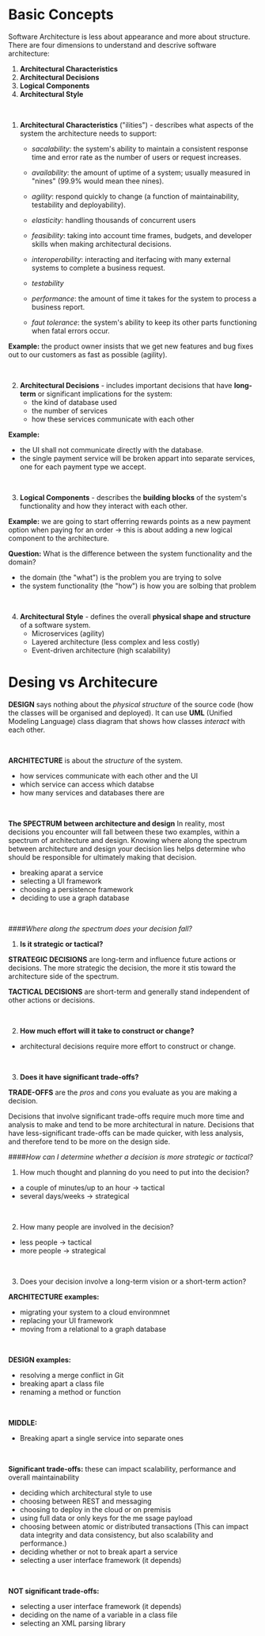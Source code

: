 # Basic Concepts
<p>Software Architecture is less about appearance and more about structure. There are four dimensions to understand and descrive software architecture: </p>

1. **Architectural Characteristics** 
2. **Architectural Decisions**
3. **Logical Components**
4. **Architectural Style** 

<br>

1. **Architectural Characteristics** ("ilities") - describes what aspects of the system the architecture needs to support:

    - _sacalability_: the system's ability to maintain a consistent response time and error rate as the number of users or request increases.

    - _availability_: the amount of uptime of a system; usually measured in "nines" (99.9% would mean thee nines).

    - _agility_: respond quickly to change (a function of maintainability, testability and deployability).

    - _elasticity_: handling thousands of concurrent users

    - _feasibility_: taking into account time frames, budgets, and developer skills when making architectural decisions. 

    - _interoperability_: interacting and iterfacing with many external systems to complete a business request.

    - _testability_

    - _performance_: the amount of time it takes for the system to process a business report.

    - _faut tolerance_: the system's ability to keep its other parts functioning when fatal errors occur.

**Example:** the product owner insists that we get new features and bug fixes out to our customers as fast as possible (agility).

<br>

2. **Architectural Decisions** - includes important decisions that have **long-term** or significant implications for the system:
    - the kind of database used
    - the number of services
    - how these services communicate with each other


**Example:** 
- the UI shall not communicate directly with the database.
- the single payment service will be broken appart into separate services, one for each payment type we accept. 

<br>


3. **Logical Components** - describes the **building blocks** of the system's functionality and how they interact with each other.

**Example:** we are going to start offerring rewards points as a new payment option when paying for an order -> this is about adding a new logical component to the architecture.

**Question:** What is the difference between the system functionality and the domain?
- the domain (the "what") is the problem you are trying to solve
- the system functionality (the "how") is how you are solbing that problem

<br>

4. **Architectural Style** - defines the overall **physical shape and structure** of a software system.
    - Microservices (agility)
    - Layered architecture (less complex and less costly)
    - Event-driven architecture (high scalability)


# Desing vs Architecure

**DESIGN** says nothing about the _physical structure_ of the source code (how the classes will be organised and deployed). It can use **UML** (Unified Modeling Language) class diagram that shows how classes _interact_ with each other. 

<br>

**ARCHITECTURE** is about the _structure_ of the system.
- how services communicate with each other and the UI
- which service can access which databse
- how many services and databases there are

<br>

**The SPECTRUM between architecture and design**
In reality, most decisions you encounter will fall between these two examples, within a spectrum of architecture and design. Knowing where along the spectrum between architecture and design your decision lies helps determine who should be responsible for ultimately making that decision.

- breaking aparat a service
- selecting a UI framework
- choosing a persistence framework
- deciding to use a graph database

<br>

####_Where along the spectrum does your decision fall?_

1. **Is it strategic or tactical?**

**STRATEGIC DECISIONS** are long-term and influence future actions or decisions. The more strategic the decision, the more it stis toward the architecture side of the spectrum.

**TACTICAL DECISIONS** are short-term and generally stand independent of other actions or decisions. 


<br>

2. **How much effort will it take to construct or change?**

- architectural decisions require more effort to construct or change. 


<br>


3. **Does it have significant trade-offs?**

**TRADE-OFFS** are the _pros_ and _cons_ you evaluate as you are making a decision.

Decisions that involve significant trade-offs require much more time and analysis to make and tend to be more architectural in nature. Decisions that have less-significant trade-offs can be made quicker, with less analysis, and therefore tend to be more on the design side.



####_How can I determine whether a decision is more strategic or tactical?_

1. How much thought and planning do you need to put into the decision?
- a couple of minutes/up to an hour -> tactical
- several days/weeks -> strategical

<br>


2. How many people are involved in the decision?
- less people -> tactical
- more people -> strategical


<br>


3. Does your decision involve a long-term vision or a
short-term action?


**ARCHITECTURE examples:**
- migrating your system to a cloud environmnet
- replacing your UI framework
- moving from a relational to a graph database

<br>

**DESIGN examples:**
- resolving a merge conflict in Git
- breaking apart a class file
- renaming a method or function

<br>

**MIDDLE:**
- Breaking apart a single service into separate ones


<br>


**Significant trade-offs:** these can impact scalability, performance and overall maintainability
- deciding which architectural style to use
- choosing between REST and messaging
- choosing to deploy in the cloud or on premisis
- using full data or only keys for the me ssage payload
- choosing between atomic or distributed transactions (This can impact data integrity and data consistency, but also scalability and performance.)
- deciding whether or not to break apart a service
- selecting a user interface framework (it depends)


<br>


**NOT significant trade-offs:**
- selecting a user interface framework (it depends)
- deciding on the name of a variable in a class file
- selecting an XML parsing library

